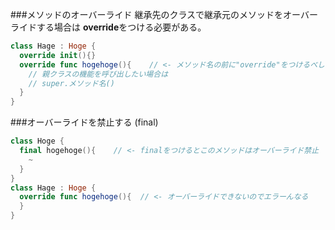 ###メソッドのオーバーライド
継承先のクラスで継承元のメソッドをオーバーライドする場合は **override**をつける必要がある。

```swift
class Hage : Hoge {
  override init(){}
  override func hogehoge(){    // <- メソッド名の前に"override"をつけるべし
    // 親クラスの機能を呼び出したい場合は
    // super.メソッド名()
  }
}
```

###オーバーライドを禁止する (final)

```swift
class Hoge {
  final hogehoge(){    // <- finalをつけるとこのメソッドはオーバーライド禁止
    ~
  }
}
class Hage : Hoge {
  override func hogehoge(){  // <- オーバーライドできないのでエラーんなる
  }
}
```

